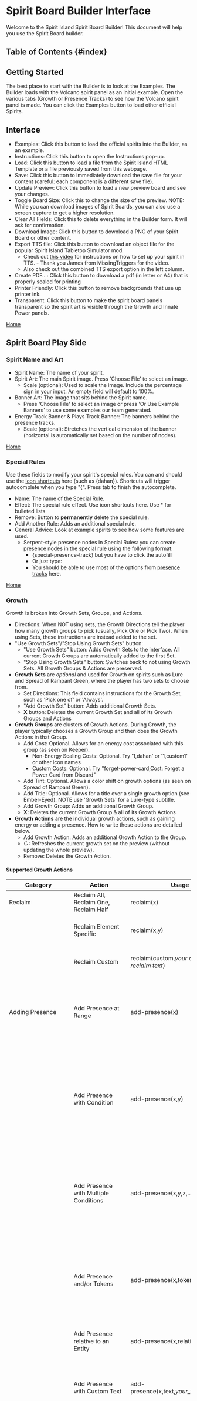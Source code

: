 # Spirit Board Builder Interface

Welcome to the Spirit Island Spirit Board Builder! This document will help you use the Spirit Board builder.

## Table of Contents {#index}

## Getting Started
The best place to start with the Builder is to look at the Examples. The Builder loads with the Volcano spirit panel as an initial example. Open the various tabs (Growth or Presence Tracks) to see how the Volcano spirit panel is made. You can click the Examples button to load other official Spirits.

## Interface

- Examples: Click this button to load the official spirits into the Builder, as an example.
- Instructions: Click this button to open the Instructions pop-up.
- Load: Click this button to load a file from the Spirit Island HTML Template or a file previously saved from this webpage.
- Save: Click this button to immediately download the save file for your content (careful: each component is a different save file).
- Update Preview: Click this button to load a new preview board and see your changes.
- Toggle Board Size: Click this to change the size of the preview. NOTE: While you can download images of Spirit Boards, you can also use a screen capture to get a higher resolution.
- Clear All Fields: Click this to delete everything in the Builder form. It will ask for confirmation.
- Download Image: Click this button to download a PNG of your Spirit Board or other content.
- Export TTS file: Click this button to download an object file for the popular Spirit Island Tabletop Simulator mod.
  - Check out [this video](https://www.youtube.com/watch?v=q7zS8x9dO4s) for instructions on how to set up your spirit in TTS. - Thank you James from MissingTriggers for the video.
  - Also check out the combined TTS export option in the left column.
- Create PDF...: Click this button to download a pdf (in letter or A4) that is properly scaled for printing
- Printer Friendly: Click this button to remove backgrounds that use up printer ink.
- Transparent: Click this button to make the spirit board panels transparent so the spirit art is visible through the Growth and Innate Power panels.

[Home](#index)

## Spirit Board Play Side

### Spirit Name and Art

- Spirit Name: The name of your spirit.
- Spirit Art: The main Spirit image. Press 'Choose File' to select an image.
  - Scale (optional): Used to scale the image. Include the percentage sign in your input. An empty field will default to 100%.
- Banner Art: The image that sits behind the Spirit name.  
  - Press 'Choose File' to select an image or press 'Or Use Example Banners' to use some examples our team generated.
- Energy Track Banner & Plays Track Banner: The banners behind the presence tracks.
  - Scale (optional): Stretches the vertical dimension of the banner (horizontal is automatically set based on the number of nodes).

[Home](#index)

### Special Rules

Use these fields to modify your spirit's special rules. You can and should use the [icon shortcuts](#general-icons) here (such as {dahan}). Shortcuts will trigger autocomplete when you type "{". Press tab to finish the autocomplete.

- Name: The name of the Special Rule.
- Effect: The special rule effect. Use icon shortcuts here. Use * for bulleted lists
- Remove: Button to **permanently** delete the special rule.
- Add Another Rule: Adds an additional special rule.
- General Advice: Look at example spirits to see how some features are used.
  - Serpent-style presence nodes in Special Rules: you can create presence nodes in the special rule using the following format:
    - {special-presence-track} but you have to click the autofill
    - Or just type: <special-rules-track values="5,7,8,10,11,12,13"></special-rules-track>
    - You should be able to use most of the options from [presence tracks](#presence-tracks) here.

[Home](#index)

### Growth

Growth is broken into Growth Sets, Groups, and Actions.

- Directions: When NOT using sets, the Growth Directions tell the player how many growth groups to pick (usually, Pick One or Pick Two). When using Sets, these instructions are instead added to the set.
- "Use Growth Sets"/"Stop Using Growth Sets" button:
  - "Use Growth Sets" button: Adds Growth Sets to the interface. All current Growth Groups are automatically added to the first Set.
  - "Stop Using Growth Sets" button: Switches back to not using Growth Sets. All Growth Groups & Actions are preserved.
- **Growth Sets** are *optional* and used for Growth on spirits such as Lure and Spread of Rampant Green, where the player has two sets to choose from.
  - Set Directions: This field contains instructions for the Growth Set, such as 'Pick one of' or 'Always'.
  - "Add Growth Set" button: Adds additional Growth Sets.
  - **X** button: Deletes the current Growth Set and all of its Growth Groups and Actions
- **Growth Groups** are clusters of Growth Actions. During Growth, the player typically chooses a Growth Group and then does the Growth Actions in that Group.
  - Add Cost: Optional. Allows for an energy cost associated with this group (as seen on Keeper).
    - Non-Energy Scaling Costs: Optional. Try '1,dahan' or '1,custom1' or other icon names
    - Custom Costs: Optional. Try "forget-power-card,Cost: Forget a Power Card from Discard"
  - Add Tint: Optional. Allows a color shift on growth options (as seen on Spread of Rampant Green).
  - Add Title: Optional. Allows for a title over a single growth option (see Ember-Eyed). NOTE use 'Growth Sets' for a Lure-type subtitle.
  - Add Growth Group: Adds an additional Growth Group.
  - **X**: Deletes the current Growth Group & all of its Growth Actions
- **Growth Actions** are the individual growth actions, such as gaining energy or adding a presence. How to write these actions are detailed below.
  - Add Growth Action: Adds an additional Growth Action to the Group.
  - ↻: Refreshes the current growth set on the preview (without updating the whole preview).
  - Remove: Deletes the Growth Action.

#### Supported Growth Actions

| Category | Action | Usage | Details | Examples |
| ------------------------------------ | ---------------------------------------------------- | ---------------------------------------------------- | ------------------------------------------------------------------------------------------------------------------------------------------------------------------- | ------------------------------------------------------------------------------------------------------ |
| Reclaim | Reclaim All, Reclaim One, Reclaim Half | reclaim(x) | x can be all, one, half, or custom |  |
|  | Reclaim Element Specific | reclaim(x,y) | Reclaim x (all or one) cards with element y | Ember-Eyed Behemoth: reclaim(all,fire) |
|  | Reclaim Custom | reclaim(custom,_your custom reclaim text_) | Custom reclaim text with a unique icon. | reclaim(custom,your Unique Power Cards) |
| Adding Presence | Add Presence at Range | add-presence(x) | At range x, add a Presence. x can be a number, 'any', or any element (scaling range) |  |
|  | Add Presence with Condition | add-presence(x,y) | At range x, add a Presence to a land with y conditions. y can be terrains, tokens, invaders, invader pieces, dahan, blight, etc. |  |
|  | Add Presence with Multiple Conditions | add-presence(x,y,z,...,and/or) | At range x, add a Presence with multiple conditions y, z, etc, the last parameter must be 'or' or 'and'. | Sharp Fangs: <br>add-presence(3,jungle,beast,or)<br>Vengeance: <br>add-presence(2,town,city,blight,or) |
|  | Add Presence and/or Tokens | add-presence(x,token,y,and/or) | At range x, add a Presence and/or a token y (beasts, disease, etc). Use add-token if only adding tokens. | Many Minds: <br>add-presence(3,token,beast,and)<br>Vengeance: <br>add-presence(1,token,disease,or) |
|  | Add Presence relative to an Entity | add-presence(x,relative,y) | At range x relative to y, add a Presence. | Covets (Apocrypha ): add-presence(1,relative,custom1) where custom1 is Lair |
|  | Add Presence with Custom Text | add-presence(x,text,*your_text_here*) | At range x, add a Presence with text 'Add a Presence *your_text*'. No icon. |  |
|  | Add Presence with Custom Text and Icon(s) | add-presence(x,text,*your_text_here*,y,...) | At range x, add a Presence with text 'Add a Presence *your_text*'. The growth icon will be y and any number of additional icons separated by commas |  |
| Gaining Elements | Gain One Element | gain-element(x) | Gain Element x, which can be any of the elements or 'any' or 'star' | 'star' is the Starlight element icon |
|  | Gain Multiple of the Same Element | gain-element(x,y) | If y is a number, gain y of x Element |  |
|  | Gain a Choice Elements | gain-element(x,y,...) | If y is an element, gain x or y (or z) Elements | Lure: <br>gain-element(moon,air,plant) |
|  | Gain Multiple Elements | gain-element(x,y,z,...,*and*) | Gain elements x, y, and z (or more). The last option must 'and' | Spreading Rot: gain-element(moon,water,earth,plant,and) |
| Preparing/Discarding Element Markers | Prepare One Element Marker | element-marker | Prepare 1 element marker |  |
|  | Prepare Multiple Element Marker | element-marker(x) | If x is positive, Prepare x Element Markers | element-marker(2) |
|  | Discard Element Markers | element-marker(-x) | If x is negative, Discard x Element Markers | element-marker(-2) |
| Pushing | Push from Your Lands | push(x) | Push entity x (dahan, beasts, presence, etc) from 1 of your lands. For 'or', x may be entity/entity. |  |
|  | Push with Conditions | push(x,y) | If y is a condition (terrain, sacred site, beasts, etc), Push entity x from 1 of your lands with y condition.  For 'or', x may be entity/entity. |  |
|  | Push Multiple Entities (same type) | push(x,y) | If y is a number, Push y of entity x from 1 of your lands. |  |
|  | Push Multiple Entities with Conditions | push(x,y,z) | Push z of entity x from lands of condition y. For 'or', x may be entity/entity. y can be terrain types, sacred site, token types, etc. z can be a numeral or 'each' (or another word at your own risk). |  |
|  | Push From Each Land with Condition | push(x,y,z) | If z is a word ('each'), Push x from z lands of condition y.  For 'or', x may be entity/entity. | Ocean: push(presence,ocean,each) |
|  | Push (Ranged) | push(x,y) | At range x, Push entity y (dahan, beasts, presence, etc) from a land.  For 'or', y may be entity/entity. |  |
|  | Push (Ranged) with Conditions | push(x,y,z) | At range x, Push entity y from a land with condition z. For 'or', y may be entity/entity. |  |
|  | Push (Ranged) Multiple Entities | push(x,y,z) | At range x, Push numeral z of entity y from a land. |  |
|  | Push (Ranged) Multiple Entities with Conditions | push(x,y,z,w) | At range x, Push numeral z of entity y from a land with condition w. |  |
| Gathering | Gather into Your Lands | gather(x) | Gather entity x (dahan, beasts, presence, etc) into 1 of your lands.  For 'or', x may be entity/entity. |  |
|  | Gather with Conditions | gather(x,y) | If y is a condition (terrain, sacred site, beasts, etc), Gather entity x into 1 of your lands with y condition.  For 'or', x may be entity/entity. |  |
|  | Gather Multiple Entities | gather(x,y) | If y is a number, Gather y of entity x into 1 of your lands. |  |
|  | Gather Multiple Entities with Conditions | gather(x,y,z) | Gather z of entity x into lands of condition y.  For 'or', x may be entity/entity. y can be terrain types, sacred site, token types, etc. z can be a numeral or 'each' (or another word at your own risk). | Ocean: gather(presence,ocean,each) |
|  | Gather into Each Land with Condition | gather(x,y,z) | If z is a word ('each'), Gather x into z lands of condition y. For 'or', x may be entity/entity. | Ocean: gather(presence,ocean,each) |
|  | Gather (Ranged) | gather(x,y) | At range x, Gather entity y (dahan, beasts, presence, etc) into a land.  For 'or', y may be entity/entity. | Many Minds: <br>gather(2,beasts) |
|  | Gather (Ranged) with Conditions | gather(x,y,z) | At range x, Gather entity y into a land with condition z. For 'or', y may be entity/entity. |  |
|  | Gather (Ranged) Multiple Entities | gather(x,y,z) | At range x, Gather numeral z of entity y into a land. |  |
|  | Gather (Ranged) Multiple Entities with Conditions | gather(x,y,z,w) | At range x, Gather numeral w of entity y into a land with condition w. |  |
| Move Presence | Move Presence | move-presence(x) | Move a Presence up to x range. x is a number or element (scaling) |  |
|  | Move Multiple Presence | move-presence(x,y) | Move y Presence up to x range together | Relentless Gaze:  move-presence(3,3) |
|  | Move Presence with Token | move-presence(x,y) | Move Presence and token y up to x range. y is a number |  |
| Gaining Energy | Gain Energy | gain-energy(x) | Gain x Energy. x is a number. | gain-energy(2) |
|  | Gain Energy per Thing | gain-energy(x) | Gain 1 Energy per Entity x (such as Elements, Sacred Sites, etc) | gain-energy(water) |
|  | Gain Energy per Thing plus Flat Energy | gain-energy(x,y) | Gain x Energy plus 1 Energy per Entity y | Wildfire: gain-energy(2,fire) |
|  | Gain Multiple Energy per Thing plus Flat Energy | gain-energy(x,y,z) | Gain x Energy plus z Energy per Entity y |  |
|  | Gain Energy per Custom Item Plus Flat Energy | gain-energy(x,text,*your_text*) | Gain x Energy plus 1 Energy per condition of your choosing. Icon will be a !!!. |  |
|  | Gain Energy per Custom w/ Icon Item Plus Flat Energy | gain-energy(x,text,*your_text*,y) | Gain x Energy plus 1 Energy per condition of your choosing. Icon will be y. |  |
|  | Gain Energy per Custom Item | gain-energy(text,*your_text*) | Gain 1 Energy per condition of your choosing. Icon will be a !!!. |  |
|  | Gain Energy per Custom Item w/ Icon | gain-energy(text,*your_text*,y) | If y is Entity, gain 1 Energy per Entity w/ your custom text. If y is number, gain y Energy per !!! w/ your custom text. |  |
|  | Gain Multiple Energy per Custom Item w/ Icon | gain-energy(text,*your_text*,y,z) | Gain z Energy per Entity y of your choosing. |  |
|  | Gain Energy per Card Play | energy-per-play | Gain 1 Energy per Card Play. | As seen on Trickster |
| Add Tokens | Add One Token | add-token(x,y) | At range x, add token type y | add-token(2,beast) |
|  | Add Multiple Token of One Type | add-token(x,y,z) | At range x, add z tokens of y type | add-token(3,wilds,2) |
|  | Add Tokens of Different Types | add-token(x,y,z,...,and/or) | At range x, add tokens of type y, z, and/or more. The last parameter must be 'or' or 'and'. | add-token(3,wilds,beasts,disease,and); add-token(3,strife,badlands,or); |
|  | Add Tokens Conditionally | add-token(x,y,z) | At range x, add token of type y to land with condition z (such as terrain or other token presence) | add-token(2,beasts,dahan); add-token(1,disease,wetland); |
| Replacing | Replaces Token with another in one of your lands | replace(x,y) | In your land, Replace entity x with entity y. Entity can be presence or other things too. | replace(disease,presence) |
|  | Replaces Token with another at range | replace(x,y,z) | At range x, Replace entity y with entity z. | replace(2,wilds,destroyed-presence) |
| Gain Power Card | Gain a Power Card | gain-power-card() | Gain a Power Card |  |
|  | Gain a Minor/Major/Other Power Card | gain-power-card(x) | Gain x Power Card. x is minor, major, or something else (icon appears in top left). It can also be blank | gain-power-card(minor) |
|  | Gain a Minor/Major/Other Power Card with Other Note | gain-power-card(x,y) | Gain x Power Card with y condition. y is text to follow 'Gain x Power Card y'. x can be blank. | gain-power-card(minor, from discard) |
|  | Gain a Minor/Major/Other Power Card with Note&Icon | gain-power-card(x,y,z) | Gain x Power Card with y condition. z is an icon that appears in the top right of the Power Card | Dances Up Earthquakes: or(add-presence(2),gain-power-card(major, without Forgetting,noforget)) |
| Repeating Growth Options | Repeat Growth Options | ^x | Added to other growth options. x is the number of repeats. As seen on Fractured Days | gain-power-card^2; gain-energy(2)^3 |
| Discarding Cards | Discard a Card w/ an Element | discard(x) | Discard a card with element x (as seen on Ember-Eyed) |  |
|  | Discard 2 Power Cards | discard-cards | As seen on Downpour |  |
|  | Discard 1 Power Card | discard-card |  |  |
| Gain Card Play | Gain 1 Card Play | gain-card-play() | Gain +1 Card Play | Volcano, Finder: gain-card-play |
|  | Gain Card Plays | gain-card-play(x) | Gain +x Card Plays |  |
| Forget Power Card | Forget a Power Card | forget-power-card() | Forget a Power Card |  |
| Ignore Range | Ignore Range this Turn | ignore-range() | Ignore Range this turn (as seen on Finder) |  |
| Gain Range | Gain Range this Turn | gain-range(x) | Gain +x range for Powers this turn | gain-range(1) |
|  | Gain Range this Turn for... | gain-range(x,y) | Gain +x range for y effects (powers, power cards, innate powers, everything) this turn | gain-range(2,powers) |
| Isolate | Isolate one of your Lands | isolate() | Isolate one of your Lands |  |
|  | Isolate a land at Range | isolate(x) | At range x, Isolate a land |  |
| Destroy Presence | Destroy a Presence | destroy-presence(x) | Destroy x of your Presence |  |
| Gaining Fear | Gain Fear | fear(x) | Gain x Fear |  |
|  | Gain Fear per Element | fear(x) | Gain 1 Fear per Element x |  |
|  | Gain Fear per Element plus Flat Fear | fear(x,y) | Gain x Fear plus 1 Fear per Element y |  |
|  | Gain Fear per Custom Item | fear(text,_your_text_here_) | Gain 1 Fear per condition of your choosing. Icon will be a !!!. | fear(text,for each of your blighted lands) |
|  | Gain Fear per Custom Item Plus Flat Fear | fear(x,text,_your_text_here_) | Gain x Fear plus 1 Fear per condition of your choosing. Icon will be a !!!. |  |
| Deal Damage | Damage at Range | damage(x,y) | At range x, deal y Damage | Starlight: damage(0,2) |
|  | Deal 1 or 2 Damage in your Lands | damage-1, damage-2 | Deals 1 or 2 Damage in one of your Lands |  |
| Make a Power Fast | Make a Power Fast | make-fast | One of your Powers may be Fast |  |
| Incarna | Add/Move Incarna to Icon (ie. Presence) | incarna(add-move,x) or incarna(add-move,x,y) | Adds an Incarna. x is an icon (usually presence). y is the incarna icon | Wandering Voice: incarna(add-move,presence) |
|  | Move Incarna | incarna(move,x) or incarna(move,x,y) | Moves an Incarna. x is the range & can be a number or 'any'. y is the incarna icon | Ember-Eyed Behemoth: incarna(move,1) |
|  | Empower Incarna | incarna(empower) | Empowers Incarna | Ember-Eyed Behemoth: incarna(empower) |
|  | Replace with Incarna | incarna(replace,x,y) | Replaces icon x with incarna. y is the incarna icon | Towering Roots: incarna(replace,presence) |
|  | Add Token at Incarna | incarna(add-token,x,y) | Adds token/icon x at incarna. y is the incarna icon | Towering Roots: incarna(add-token,vitality) |
| Growth Action Cost | Adds a cost to a specific growth action (vs group) | ^cost(x) | Adds an energy cost to the growth option | gain-power-card^cost(3) |
| Custom | Custom Text with !!! Icon | custom(*your_text*) | A custom growth option with the image !!! |  |
|  | Custom Text with Any Icon | custom(*your_text*,x,...) | A custom growth option with the x icon of your choice (ie. town, dahan, element, etc). Can use more than 1 icon and they will appear in a row. | custom(Deal 1 Damage in each of your Sacred Sites,sacred-site,damage-1) |
|  | Custom Text with Text In Place of Icons | custom(*your_text*,text,x) | A custom growth option with the your custom text x in place of an icon. |  |
| Blank Space | Creates a blank space in growth | blank() | Creates a blank space |  |
| **OR** Growth Options | Allows pair of two growth options | or(x,y) | x and y are growth options (like the ones above) | Fractured Days's growth: or(gain-1-time^2,gain-card-play(2)) |
| Presence Track Node | Puts the growth option inside a presence track ring | presence-node(x) | x is a growth option (like the ones above) | presence-node(reclaim-one) |
| Custom text on anything | Useful for translating, replaces pre-gen text | *_your_text_here_ | At the end of any growth action, put * and whatever text you want. Useful when creating boards in other langauges | reclaim(all)*Alle Karten wiedererlangen |
[Home](#index)

### Presence Tracks

The two presence tracks (energy & plays) are filled out here. To accomplish middle nodes (such as Serpent or Finder), wrap the **energy** node in 'middle()'.

- Node boxes: Each text box represents the effect of one node. See 'Supported Presence Track Options'. In most cases, icon brackets {} are NOT needed in Presence Track nodes (custom is the exception).
  - Node boxes automatically update when you click/tab/enter away from the node.
- + Button: Adds a node between the two nodes.
- x Button: Removes the node.
- Note: This will appear at the top of the Presence track box, as seen on Finder. Use [{icon shortcuts}](#general-icons) here.

[Home](#index)

#### Supported Presence Track Options

| Presence Track Effect               | Usage                                      | Details                                                                                                                          | Examples                                                                                                                                                     |
| ----------------------------------- | ------------------------------------------ | -------------------------------------------------------------------------------------------------------------------------------- | ------------------------------------------------------------------------------------------------------------------------------------------------------------ |
| Energy/Turn or Card Plays           | Integer 1,2,3,4,5,6,7 etc.                 | Number will become Energy/Turn in energy track and Card Plays in the card play track                                             | River cardplay track: 1,2,2,3,reclaim-one,4,5                                                                                                                |
|                                     | For Energy, +1,-2,+3 etc.                  | Will modify energy gain instead of flat energy gain (think Finder)                                                               | Finder 'top row': 0,sun,2+water,**+2**,+1+any                                                                                                                |
| Forced Energy / Card Plays          | energy(x) or plays(x)                      | Allows for energy in plays track or plays in the energy track. Best used in combinations                                         | Wounded Waters track: energy(0)+plays(1)                                                                                                                     |
| Elements                            | sun,moon,fire,air,water,earth,plant,animal | Can be used in combinations                                                                                                      | Thunderspeaker energy track: 1,air,2,fire,sun,3                                                                                                              |
|                                     | any, star                                  | 'any' is any element, 'star' is the Element icon from Starlight                                                                  |                                                                                                                                                              |
|                                     | elements(x;y)                              | Gain element x OR y. Can be used in combinations.                                                                                | Wounded Waters track: elements(water;animal)                                                                                                                 |
| Element Markers                     | markerplus, markerminus                    | Gain or pay element markers                                                                                                      | Shifting Memory energy track: 0,1,2,3+markerplus,4,reclaim-one,5,6+markerplus<br>Shifting Memory plays track: 1,2,2,markerminus+markerminus+gain-card-play,3 |
| Reclaim One                         | reclaim-one                                | Reclaim one card, can be used in combinations                                                                                    | River cardplay track: 1,2,2,3,reclaim-one,4,5                                                                                                                |
| Combinations - And                  | separate with a '+'                        | Can include energy, cardplays, elements, markers, move-presence, gain-range, reclaim one, and custom. Can be more than 2 things. | Stone's cardplay track: 1,earth,earth,earth+reclaim-one,earth+any,2+earth                                                                                    |
| Combinations - Or                   | or(x;y)                                    | Technically the same as elements(x;y). You can use things like gain-power-card or reclaim-one                                    |                                                                                     |
| Split nodes (two nodes in same spot)| split(x;y)                                 | Where x and y are other presence node inputs                                    | split(fire;animal)        (as seen on the Apocrypha dragon)                                                                            |
| Push/Gather                         | push(x), gather(x)                         | Push or Gather x from/into one of your Lands. x can be most token/entities (explorer, wilds, presence, etc).                     | Trickster's cardplay track: 2,push(dahan),3,3,4,air,5                                                                                                        |
|                                     | push(x;y)                                  | Push x or y from one of your Lands. Could do z but its not recommended. Gather not implemented.                                  | Finder's bottom track: push(town;city)                                                                                                                       |
|                                     | push(incarna)                              | "Push Your Incarna" with default incarna icon                                                                                    |                                                                                                                        |
|                                     | push(incarna;x)                            | "Push Your Incarna" with custom incarna icon. Should use a custom icon.                                                          |                                                                                                                        |
| Isolate                             | isolate                                    | Isolate one of your Lands.                                                                                                       | Custom cardplay track: 1,2,isolate,3,3,4,5                                                                                                                   |
| Move a Presence                     | move-presence(x)                           | Move a presence x range, can be used in combinations.                                                                            | Downpour cardplay track: 1,move-presence(1),water,2,move-presence(1),3                                                                                       |
| Gain Power Card                     | gain-power-card                            | Gain Power Card (typically paired with ^pay(2))                                                                                  | Many Minds cardplay track: 1,2,gain-power-card^pay(2),3,3,4,5                                                                                                       |
|                                     | gain-power-card(x)                         | Gain Power Card of type x (such as minor)                                                                                        |                                                |
| Pay 2 to Gain Power Card            | gain-card-pay-2                            | Pay 2 Energy to Gain Power Card                                                                                                  | Many Minds cardplay track: 1,2,gain-card-pay-2,3,3,4,5                                                                                                       |
| Gain Card Play                      | gain-card-play                             | Gain an additional card play not in the normal way (think Stone or Finder)                                                       | Stone energy track: 2,3,gain-card-play^minor,4,gain-card-play^minor,6,gain-card-play^minor                                                                   |
| Gain Range                          | gain-range(x)                              | Gain +x range                                                                                                                    |                                                                                                                                                              |
|                                     | gain-range(x;y)                            | Gain +x range on "y"                                                                                                             | range(1;everything)                                                                                                                                          |
| Add Token                           | token(x)                                   | Adds a token x to 1 of your lands                                                                                                |                                                                                                                                                              |
|                                     | token(x;y)                                 | Adds a token y at range x                                                                                                |                                                                                                                                                              |
| Incarna                             | incarna(empower)                           | Empower incarna                                                                                                                  | As seen on Breath of Darkness                                                                                                                                |
|                                     | incarna(addmove;x)                         | Add or move incarna (icon x) to your presence                                                                                    | As seen on Locus Aspect: incarna(addmove,custom1)                                                                                                            |
|                                     | incarna(addmove;x;y)                       | Add or move incarna (icon x) to y                                                                                                | As seen on Breath of Darkness                                                                                                                                |
|                                     | push(incarna;x)                            | "Push Your Incarna" with default incarna icon                                                                                    | As seen on Wandering Voice                                                                                                                                |
| Notate with Icon (like Stone)       | ^x                                         | Puts icon x in top left corner of presence node                                                                                  | Stone top row: 2,3,gain-card-play^minor,4,gain-card-play^minor,6,gain-card-play^minor                                                                        |
| Notate with Energy (like Starlight) | ^energy(x)                                 | Puts an energy icon in the top left with value x (can be negative, use + to show +). Recommended to use with custom              | custom(Pay 2 Energy to Gain a Card Play,gain-card-play)^energy(-2)                                                                                           |
| Node cost (like Many Minds)         | ^pay(x)                                 | Notates with a negative value and adds text stating a requirement to pay         | gain-power-card^pay(-2)                                                                                           |
| Damage                              | damage(x)                                  | Deal x Damage in one of your Lands                                                                                             |                                                                                                                                                              |
|                                     | damage(x;y)                                | x Damage at Range y                                                                                             |                                                                                                                                                              |
| Forget Power                        | forget-power-card                          | Forget a power card. Unlikely to be useful because presence track actions are optional                                           | Custom energy track: 1,3+forget-power-card,5+forget-power-card,7+forget-power-card                                                                           |
| Custom                              | custom(_your_text_)                        | Add custom text to the presence node. Image will be !!!.                                                                         | Custom energy track: 1,2,custom(Draw 1 Minor Power),3,water,4                                                                                                |
|                                     | custom(_your_text_;x)                      | Can be used in combinations. x is an icon(s) and/or text. Note the semicolon.                                                    | Spreading Rot top row: 2,custom(Gain 1 Rot;custom1)+water,3,custom(Gain 1 Rot;custom1)+plant,custom(Gain 1 Rot;custom1)+earth,4                              |
|                                     | custom(_your_text_;{x}/{y})                | Cannot be used in combinations. Can have icons (x and y, for example) and text                                                   | custom(Destroy 1 Town or City;{town}/{city})<br>custom(Pay 2 Disease to Gain Power Card;{disease}{disease}{gain-power-card})                                 |
| Middle Nodes                        | middle(wrap other node options)            | Wrap your presence node options in middle() to have them appear in the middle of the tracks. Only do this to energy track nodes. | Serpent energy track: 1,fire,any,reclaim-one,**middle(earth)**,6,any,12                                                                                      |
| Bonus Nodes                         | bonus(wrap other node options)             | Behaves like middle() but will include the text 'bonus' above the nodes.                                                         | Hearth-Vigil energy track: bonus(gather(dahan)),0,1+sun,2,3+animal,4,5+sun                                                                                 |
| Backgrounds: force Energy icon      | _energy                                    | Adds an energy icon to the back of the node. Can be combined with shadow like _energyshadow                          |                                                                                                |
| Backgrounds: force Shadow            | _shadow                                    | Adds an shadow icon to the back of the node. Can be combined with energy like _energyshadow                          |                                                                                                |
| Backgrounds: force nothing           | _none                                    | Prevents any icon behind a presence node                      |                                                                                                |
| Backgrounds: force 'first' ring    | _first                                    | Force the complete 'first' ring, instead of the dashed ring                      | 2_first                                                                                               |
| Backgrounds: prevent 'first' ring  | _nofirst                                    | Prevents the complete 'first' ring, instead uses the dashed ring                      | 1_nofirst                                                                                               |
| Shift node left or right          | _shift(x)                                    | Shifts the node left or right by x.                       | 1_shift(50) or 1_shift(25)energy                                                                                               |
| Subtext Placement  | ~top, ~left, ~right                                    | Changes where the node's text shows up in relation to the node                     | 1_~top, middle(earth~top)                                                                                               |
| Blank space / empty presence track  | blank, blank(x)                            | Creates a blank presence node. Useful for creating space if you want to end the presence tracks elsewhere                        |                                                                                                                                                              |

[Home](#index)

### Innate Powers

- Power Name: The name of the Innate Power
- Remove Innate Power: Permanently deletes the Innate Power
- Fast/Slow: Toggles the Speed of the Power
- Range: The range of the innate. Uses special syntax:
  - For a power without range (such as Spirit targeting powers), type "none" or leave the range blank.
  - For range, use an icon (if needed) + an integer separated by a comma. Examples:
    - 0
    - 1
    - sacred-site,2
    - wetland-presence,1
- Target: The target of the innate. Unlike Range, this uses the same HTML code as the rest of the template, so you can use any icons and the shorthand syntax (ie. {dahan}).
  - "No" target: You can add {no-} before any icon to put a red X over it ({no-blight}). For text, use {no} (ie. {no}Invaders).
- Target Land/Target: Toggle between Target Land (for land targetting powers) and Target (for Powers that target spirits, etc).
- Note (optional): Allows adding notes to the top of the innate (See Volcano Looming High or Lure of the Deep Wilderness as an example). Use [{icon shortcuts}](#general-icons) here (such as {dahan}).
- Add Level: Adds a Thershold Level to the Innate Power.
  - Threshold: Contains the threshold information. Can include:
    - Elements: 1-plant,2-fire
    - Icons: 2-wilds
    - Energy Costs: cost-2
      - Example: Volcano: 3-fire,cost-2 or Many Minds: 1-air,2-animal,2-beasts
    - Other Cost w/ custom icon: cost(custom1)-1 or cost(dahan)-2. Icon will appear with '-x' where x is the number you use.
      - Example: Spreading Rot: 2-moon,3-water,2-animal,2-cost(custom1)
    - Or: As seen on Trickster
      - Example: Trickster: 3-sun,OR,3-fire
    - Custom Threshold: You can use text in place of an icon in a threshold
      - Example: 2-water,2-text(X)
    - Text: You can also create a block of text by just putting 'text' into the threshold.
    - Subpower: You can create a second power in the same column using subpowers. This will make the title and info block.
      - Threshold: 'new-power'
      - Effect: Use the following format: Power Name;speed;range;target info;target type
      - Example: 'Volcanic Eruption;slow;sacred-site,1;any;target land'
  - Effect: The effect of the power at that threshold level. Use {icons} freely here.
    - To achieve 'for each element' effects, use the notation {element, #}.
    - Example: Serpent's Second Innate, Second Level: For each **_{moon,2} {earth,2}_**, 2 {fear} and push 1 {town}.
  - Long: Allows the level text to spill into the second column (like Volcano's first Innate Power, last threshold). Use only when appropriate.
  - Remove: Deletes the level. Cannot be undone.
- Add Innate Power: Adds another Innate Power. You can add more than 2... but it won't be pretty so don't do it.

[Home](#index)

### Custom Icons

This field allows you to upload and use your own custom icons. Reference these icons using {custom1}, {custom2}, etc. Custom icons are usable across all components (ie. spirit board, cards, aspects, etc)

- Add Custom Icon: Adds an additional custom icon field.
- Load: Allows you to chose a file from your computer to be a custom icon.
- Remove: Removes the custom icon. WARNING: deleting a custom icon will re-number the remaining ones, so be careful.

[Home](#index)

## Spirit Board Lore Side

### Spirit Name, Art and Lore {#spirit-lore-name}

- Name: The name of your Spirit
- Spirit Art: The art for your spirit. Press 'Choose File' to select an image.
- Lore: The lore associated with your spirit. Icon shortcuts do NOT work here (icons are never used in lore).

[Home](#index)

### Spirit Setup, Play Style, Complexity and Summary of Powers {#spirit-lore-setup}

- Setup: How to setup your spirit for play. You can use the [{icon shortcuts}](#general-icons) here.
- Play Style: How to play your spirit. You can use the [{icon shortcuts}](#general-icons) here.
- Complexity:
  - Complexity Description appears inside the red complexity bar. Official complexity descriptors: Low, Moderate, High, Very High
  - Complexity Value is between 1 to 10
- Summary of Powers:
  - Assign values 1 to 10 for Offense, Defense, Fear, Control and Utility
  - 'Uses' indicates what game pieces the Spirit interacts with. Do not use icon shortcuts, just list the pieces with comma separation (ie. badlands,wilds)

[Home](#index)

## Power Cards

- Name: The name of the card (the name will scale to fit the name area on the card)
  - Remove Power Card: This button removes the card - careful.
- Cost: The energy cost of the card
- Elements: The highlighted elements will appear on the card. Click on the element to enable it.
- Speed: The speed of the card ('fast' or 'slow).
- Range: The range of the card. Uses special syntax:
  - For no range (ie. if it targets a Spirit), type "none".
  - For range, use an icon (if desired) without brackets and an integer separated by a comma. Examples:
    - 0
    - 1
    - sacred-site,2
    - wetland-presence,1
- Target: The target of the card.
  - Target Land/Target: Click either Target Land or Target.
  - Text Input: Use icons with brackets here. Examples:
    - {blight}
    - {no-blight}
    - {no-sand}
- Rules: The effects of your power. You can use the [{icon shortcuts}](#general-icons) here.
  - {or} will create the 'or' split
  - \<br\> will force a line break.
- Threshold
  - Add Power Threshold: This button adds a threshold effect to the power, typically elemental thresholds.
  - Threshold: The threshold condition. It is a list of condition separated by comma. Here are some examples:
      - "3-animal"
      - "2-sun,2-water"
      - "3-air,4-water,3-earth"
  - Custom Text: Changes the threshold text from the default "IF YOU HAVE" to whatever you want.
  - Threshold Effect: The rules for the threshold effect. You can use the [{icon shortcuts}](#general-icons) here.
  - Clear Power Threshold: This button removes and deletes the threshold. Careful.
- Artist
  - Artist Name: The name of the artist. Please attribute your artists.
  - Choose File: Choose the art file from your computer. Will be embedded in the HTML.
- Add Power Card botton: Adds another power card.

[Home](#index)

## Adversary

### Adversary Name, Loss Condition and Escalation {#adversary-name}

- Name: The name of your adversary. Will automatically be displayed in all capitals.
- Flag Art: The flag art that appears on the adversary. Press 'Load' to select an image.
  - Image Size: The ratio of the image should be roughly 4 by 3. (Demo flag is 1280 by 934)
- Additional Loss Condition
  - Name: The name of your Adversary's Additional Loss Condition.
  - Effect: The rules of your Additional Loss Condition. You can use the [{icon shortcuts}](#general-icons) here.
- Escalation Effect (formerly Stage II Escalation)
  - Name: The name of your Adversary's Escalation Effect.
  - Effect: The rules of your Escalation Effect. You can use the [{icon shortcuts}](#general-icons) here.

[Home](#index)

### Adversary Levels {#adversary-levels}

For now, your adversary must have 6 levels. If you want to do less, you'll have to leave the later ones blank.

- Name: The name of the level.
- Difficulty: The first box next to name. The difficulty appears in small () next to the level number.
- Fear Cards: The number of fear cards for this adversary level. You can separate with commas or forward slash.
- Effect: The rules of your level. You can use the [{icon shortcuts}](#general-icons) here.

[Home](#index)

## General Icons

Icons for invaders, elements, dahan, etc can be used by enclosing its name with "{}". For example, {dahan} or {fire}. Here is a list of what is available:

- Elements (fire, water, earth, air, plant, animal, sun, moon)
  - the Any element icon (any)
  - the Element icon (star)
  - the Prepare Element Marker and Discard Element Marker (markerplus, markerminus)
- Invaders (explorer, town, city)
- Presence (presence, sacred-site, no-presence, no-own-presence, destroyed-presence, move-presence-1, move-presence-2, move-presence-3, move-presence-4)
- Island icons (blight, dahan, beasts, wilds, disease, strife, badlands, vitality)
- Fear icons (fear, terror1, terror2, terror3)
- Land icons (sand, mountain, jungle, wetland, ocean, jungle-wetland, jungle-sand, sand-wetland, mountain-jungle, mountain-wetland, mountain-sand)
- Power icons (fast, slow, minor, major, spirit, or, forget, noforget)
- Range icons (range, range-0, range-1, range-2, range-3, range-4, jungle-presence, sand-presence, mountain-presence, wetland-presence)
- Targeting icons (spirit)
- Power effect icon (isolate, gain-range-1, gain-range-2, gain-range-3, gain-range-x, lose-range-1, etc)
- Energy icons (energy-1, energy-2, energy-x where x is whatever number)
- Growth icons (see [Growth](#growth) section and [Supported Growth Actions](#supported-growth-actions) for examples)
- Presence track icons (see [Presence Track](#presence-tracks) section for examples)

### Modifying Icons
Some options for changing how an icon displays:
- no-: Nearly every icon can have a red X over it by adding 'no-' such as {no-blight}.
- Or/: You can cluster icons with a / to keep them together through line breaks: {explorer/town}
- Counts: You can add item counts like so {earth,2}. This only works in some contexts
- Incarna icons: add "incarna-" to an icon and it will appear larger when used (typically "{incarna-custom1}")
- Size options: add small-, medium-, large-, or huge- to an icon name to change its size (ie. "{large-dahan})

### Custom Icons
You can load your own icon into the Builder. These will always be called custom1, custom2, etc. You can modify these icons as described above.
- Display Name: This is not required. A few  growth and presence track options will try to identify the icon's name. This will set the name in those instances. Typically, this isn't needed until you start to see the text 'custom1' appear on your board.

[Home](#index)

### Tips and Tricks

- The template uses html so you can use some html to customize your board:

  - For example, you can create a line break by typing \<br\> (useful in notes, levels, and special rules).

  [Home](#index)
